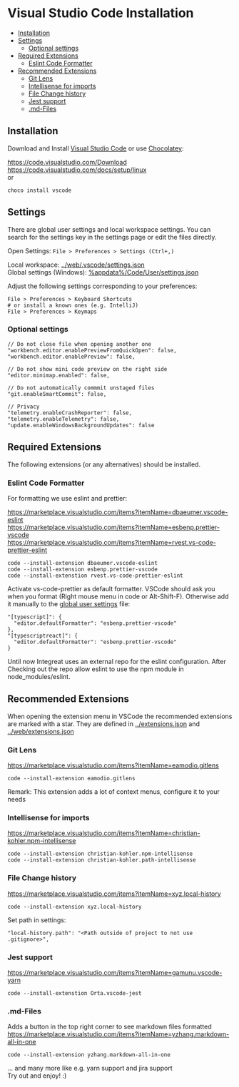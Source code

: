 # Visual Studio Code Installation

- [Installation](#installation)
- [Settings](#settings)
  - [Optional settings](#optional-settings)
- [Required Extensions](#required-extensions)
  - [Eslint Code Formatter](#eslint-code-formatter)
- [Recommended Extensions](#recommended-extensions)
  - [Git Lens](#git-lens)
  - [Intellisense for imports](#intellisense-for-imports)
  - [File Change history](#file-change-history)
  - [Jest support](#jest-support)
  - [.md-Files](#md-files)

## Installation

Download and Install [Visual Studio Code](https://code.visualstudio.com/) or use [Chocolatey](https://chocolatey.org/):

https://code.visualstudio.com/Download  
https://code.visualstudio.com/docs/setup/linux  
or

```
choco install vscode
```

## Settings

There are global user settings and local workspace settings. You can search for the settings key in the settings page or edit the files directly.

Open Settings:
`File > Preferences > Settings (Ctrl+,)`

Local workspace:
[../web/.vscode/settings.json]()  
Global settings (Windows):
[%appdata%/Code/User/settings.json]()

Adjust the following settings corresponding to your preferences:

```
File > Preferences > Keyboard Shortcuts
# or install a known ones (e.g. IntelliJ)
File > Preferences > Keymaps
```

### Optional settings

```
// Do not close file when opening another one
"workbench.editor.enablePreviewFromQuickOpen": false,
"workbench.editor.enablePreview": false,

// Do not show mini code preview on the right side
"editor.minimap.enabled": false,

// Do not automatically commmit unstaged files
"git.enableSmartCommit": false,

// Privacy
"telemetry.enableCrashReporter": false,
"telemetry.enableTelemetry": false,
"update.enableWindowsBackgroundUpdates": false
```

## Required Extensions

The following extensions (or any alternatives) should be installed.

### Eslint Code Formatter

For formatting we use eslint and prettier:

https://marketplace.visualstudio.com/items?itemName=dbaeumer.vscode-eslint  
https://marketplace.visualstudio.com/items?itemName=esbenp.prettier-vscode  
https://marketplace.visualstudio.com/items?itemName=rvest.vs-code-prettier-eslint

```
code --install-extension dbaeumer.vscode-eslint
code --install-extension esbenp.prettier-vscode
code --install-extenstion rvest.vs-code-prettier-eslint
```

Activate vs-code-prettier as default formatter. VSCode should ask you when you format (Right mouse menu in code or Alt-Shift-F). Otherwise add it manually to the [global user settings](%appdata%/Code/User/settings.json)
file:

```
"[typescript]": {
  "editor.defaultFormatter": "esbenp.prettier-vscode"
},
"[typescriptreact]": {
  "editor.defaultFormatter": "esbenp.prettier-vscode"
}
```

Until now Integreat uses an external repo for the eslint configuration. After Checking out the repo allow eslint to use the npm module in node_modules/eslint.

## Recommended Extensions

When opening the extension menu in VSCode the recommended extensions are marked with a star. They are defined in [../extensions.json]() and [../web/extensions.json]()

### Git Lens

https://marketplace.visualstudio.com/items?itemName=eamodio.gitlens

```
code --install-extension eamodio.gitlens
```

Remark: This extension adds a lot of context menus, configure it to your needs

### Intellisense for imports

https://marketplace.visualstudio.com/items?itemName=christian-kohler.npm-intellisense

```
code --install-extension christian-kohler.npm-intellisense
code --install-extension christian-kohler.path-intellisense
```

### File Change history

https://marketplace.visualstudio.com/items?itemName=xyz.local-history

```
code --install-extension xyz.local-history
```

Set path in settings:

```
"local-history.path": "<Path outside of project to not use .gitignore>",
```

### Jest support

https://marketplace.visualstudio.com/items?itemName=gamunu.vscode-yarn

```
code --install-extenstion Orta.vscode-jest
```

### .md-Files

Adds a button in the top right corner to see markdown files formatted
https://marketplace.visualstudio.com/items?itemName=yzhang.markdown-all-in-one

```
code --install-extension yzhang.markdown-all-in-one
```

... and many more like e.g. yarn support and jira support  
Try out and enjoy! :)

